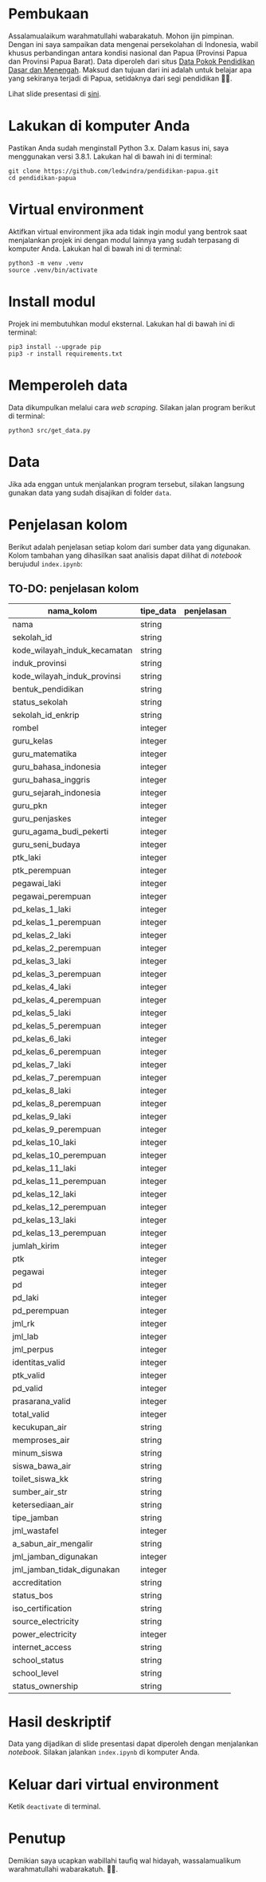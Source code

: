 # Pembukaan
Assalamualaikum warahmatullahi wabarakatuh. Mohon ijin pimpinan. Dengan ini saya sampaikan data mengenai persekolahan di Indonesia, wabil khusus perbandingan antara kondisi nasional dan Papua (Provinsi Papua dan Provinsi Papua Barat). Data diperoleh dari situs [Data Pokok Pendidikan Dasar dan Menengah](https://dapo.dikdasmen.kemdikbud.go.id/). Maksud dan tujuan dari ini adalah untuk belajar apa yang sekiranya terjadi di Papua, setidaknya dari segi pendidikan 🙏🏽.

Lihat slide presentasi di [sini](https://ledwindra.github.io/pendidikan-papua/#/).

# Lakukan di komputer Anda
Pastikan Anda sudah menginstall Python 3.x. Dalam kasus ini, saya menggunakan versi 3.8.1. Lakukan hal di bawah ini di terminal:

```
git clone https://github.com/ledwindra/pendidikan-papua.git
cd pendidikan-papua
```

# Virtual environment
Aktifkan virtual environment jika ada tidak ingin modul yang bentrok saat menjalankan projek ini dengan modul lainnya yang sudah terpasang di komputer Anda. Lakukan hal di bawah ini di terminal:

```
python3 -m venv .venv
source .venv/bin/activate
```

# Install modul
Projek ini membutuhkan modul eksternal. Lakukan hal di bawah ini di terminal:

```
pip3 install --upgrade pip
pip3 -r install requirements.txt
```

# Memperoleh data
Data dikumpulkan melalui cara *web scraping*. Silakan jalan program berikut di terminal:

```
python3 src/get_data.py
```

# Data
Jika ada enggan untuk menjalankan program tersebut, silakan langsung gunakan data yang sudah disajikan di folder `data`.

# Penjelasan kolom
Berikut adalah penjelasan setiap kolom dari sumber data yang digunakan. Kolom tambahan yang dihasilkan saat analisis dapat dilihat di *notebook* berujudul `index.ipynb`:

## TO-DO: penjelasan kolom

|nama_kolom|tipe_data|penjelasan|
|-|-|-|
|nama|string||,
|sekolah_id|string||,
|kode_wilayah_induk_kecamatan|string||,
|induk_provinsi|string||,
|kode_wilayah_induk_provinsi|string||,
|bentuk_pendidikan|string||,
|status_sekolah|string||,
|sekolah_id_enkrip|string||,
|rombel|integer||,
|guru_kelas|integer||,
|guru_matematika|integer||,
|guru_bahasa_indonesia|integer||,
|guru_bahasa_inggris|integer||,
|guru_sejarah_indonesia|integer||,
|guru_pkn|integer||,
|guru_penjaskes|integer||,
|guru_agama_budi_pekerti|integer||,
|guru_seni_budaya|integer||,
|ptk_laki|integer||,
|ptk_perempuan|integer||,
|pegawai_laki|integer||,
|pegawai_perempuan|integer||,
|pd_kelas_1_laki|integer||,
|pd_kelas_1_perempuan|integer||,
|pd_kelas_2_laki|integer||,
|pd_kelas_2_perempuan|integer||,
|pd_kelas_3_laki|integer||,
|pd_kelas_3_perempuan|integer||,
|pd_kelas_4_laki|integer||,
|pd_kelas_4_perempuan|integer||,
|pd_kelas_5_laki|integer||,
|pd_kelas_5_perempuan|integer||,
|pd_kelas_6_laki|integer||,
|pd_kelas_6_perempuan|integer||,
|pd_kelas_7_laki|integer||,
|pd_kelas_7_perempuan|integer||,
|pd_kelas_8_laki|integer||,
|pd_kelas_8_perempuan|integer||,
|pd_kelas_9_laki|integer||,
|pd_kelas_9_perempuan|integer||,
|pd_kelas_10_laki|integer||,
|pd_kelas_10_perempuan|integer||,
|pd_kelas_11_laki|integer||,
|pd_kelas_11_perempuan|integer||,
|pd_kelas_12_laki|integer||,
|pd_kelas_12_perempuan|integer||,
|pd_kelas_13_laki|integer||,
|pd_kelas_13_perempuan|integer||,
|jumlah_kirim|integer||,
|ptk|integer||,
|pegawai|integer||,
|pd|integer||,
|pd_laki|integer||,
|pd_perempuan|integer||,
|jml_rk|integer||,
|jml_lab|integer||,
|jml_perpus|integer||,
|identitas_valid|integer||,
|ptk_valid|integer||,
|pd_valid|integer||,
|prasarana_valid|integer||,
|total_valid|integer||,
|kecukupan_air|string||,
|memproses_air|string||,
|minum_siswa|string||,
|siswa_bawa_air|string||,
|toilet_siswa_kk|string||,
|sumber_air_str|string||,
|ketersediaan_air|string||,
|tipe_jamban|string||,
|jml_wastafel|integer||,
|a_sabun_air_mengalir|string||,
|jml_jamban_digunakan|integer||,
|jml_jamban_tidak_digunakan|integer||,
|accreditation|string||,
|status_bos|string||,
|iso_certification|string||,
|source_electricity|string||,
|power_electricity|integer||,
|internet_access|string||,
|school_status|string||,
|school_level|string||,
|status_ownership|string||

# Hasil deskriptif
Data yang dijadikan di slide presentasi dapat diperoleh dengan menjalankan *notebook*. Silakan jalankan `index.ipynb` di komputer Anda.

# Keluar dari virtual environment
Ketik `deactivate` di terminal.

# Penutup
Demikian saya ucapkan wabillahi taufiq wal hidayah, wassalamualikum warahmatullahi wabarakatuh. 🙏🏽.
